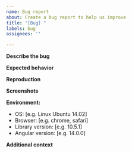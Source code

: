 ```yaml
---
name: Bug report
about: Create a bug report to help us improve
title: "[Bug] "
labels: bug
assignees: ''

---
```


**Describe the bug**
<!-- A clear and concise description of what the bug is. -->

**Expected behavior**
<!-- A clear and concise description of what you expected to happen. -->

**Reproduction**
<!-- Please create a reproduction in an online code editor like stackblitz that reproduces the bug -->
<!-- As a starting point you may use: https://stackblitz.com/edit/ndc-dynamic-component-example -->
<!-- If reproduction in online editors is not possible then provide a public github repo that reproduces the bug -->
<!-- NOTE: Without a reproduction example we may close the issue -->

**Screenshots**
<!-- Optional: add screenshots to help explain your problem. -->

**Environment:**
 - OS: [e.g. Linux Ubuntu 14.02]
 - Browser: [e.g. chrome, safari]
 - Library version: [e.g. 10.5.1]
 - Angular version: [e.g. 14.0.0]

**Additional context**
<!-- Optional: Add any other context about the problem here. -->
